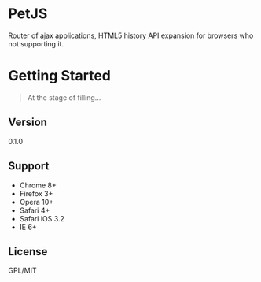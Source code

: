 PetJS
=========

Router of ajax applications, HTML5 history API expansion for browsers who not supporting it.

Getting Started
=========

>At the stage of filling...

Version
----

0.1.0

Support
-----------

* Chrome 8+
* Firefox 3+
* Opera 10+
* Safari 4+
* Safari iOS 3.2
* IE 6+

License
----

GPL/MIT
